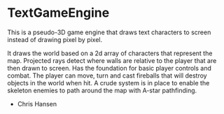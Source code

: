# TextGameEngine

This is a pseudo-3D game engine that draws text characters to screen instead of drawing pixel by pixel. 

It draws the world based on a 2d array of characters that represent the map. Projected rays detect where walls are relative to the player that are then drawn to screen. 
Has the foundation for basic player controls and combat. The player can move, turn and cast fireballs that will destroy objects in the world when hit. A crude system is in place to enable 
the skeleton enemies to path around the map with A-star pathfinding.

- Chris Hansen